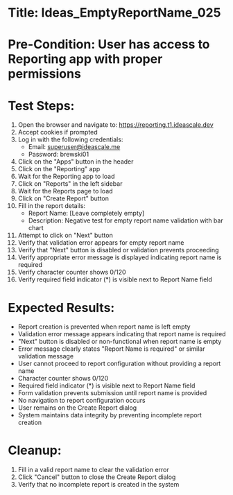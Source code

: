 # Title: Ideas_EmptyReportName_025

# Pre-Condition: User has access to Reporting app with proper permissions

# Test Steps:
1. Open the browser and navigate to: https://reporting.t1.ideascale.dev
2. Accept cookies if prompted
3. Log in with the following credentials:
   - Email: superuser@ideascale.me
   - Password: brewski01
4. Click on the "Apps" button in the header
5. Click on the "Reporting" app
6. Wait for the Reporting app to load
7. Click on "Reports" in the left sidebar
8. Wait for the Reports page to load
9. Click on "Create Report" button
10. Fill in the report details:
    - Report Name: [Leave completely empty]
    - Description: Negative test for empty report name validation with bar chart
11. Attempt to click on "Next" button
12. Verify that validation error appears for empty report name
13. Verify that "Next" button is disabled or validation prevents proceeding
14. Verify appropriate error message is displayed indicating report name is required
15. Verify character counter shows 0/120
16. Verify required field indicator (*) is visible next to Report Name field

# Expected Results:
- Report creation is prevented when report name is left empty
- Validation error message appears indicating that report name is required
- "Next" button is disabled or non-functional when report name is empty
- Error message clearly states "Report Name is required" or similar validation message
- User cannot proceed to report configuration without providing a report name
- Character counter shows 0/120
- Required field indicator (*) is visible next to Report Name field
- Form validation prevents submission until report name is provided
- No navigation to report configuration occurs
- User remains on the Create Report dialog
- System maintains data integrity by preventing incomplete report creation

# Cleanup:
1. Fill in a valid report name to clear the validation error
2. Click "Cancel" button to close the Create Report dialog
3. Verify that no incomplete report is created in the system